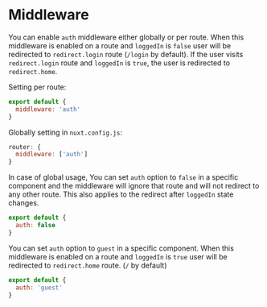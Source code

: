 # Middleware

You can enable `auth` middleware either globally or per route.
When this middleware is enabled on a route and `loggedIn` is `false` user will be redirected to `redirect.login` route (`/login` by default). If the user visits `redirect.login` route and `loggedIn` is `true`, the user is redirected to `redirect.home`.

Setting per route:

```js
export default {
  middleware: 'auth'
}
```

Globally setting in `nuxt.config.js`:

```js
router: {
  middleware: ['auth']
}
```

In case of global usage, You can set `auth` option to `false` in a specific component and the middleware will ignore that route and will not redirect to any other route. This also applies to the redirect after `loggedIn` state changes.

```js
export default {
  auth: false
}
```

You can set `auth` option to `guest` in a specific component. When this middleware is enabled on a route and `loggedIn` is `true` user will be redirected to `redirect.home` route. (`/` by default)

```js
export default {
  auth: 'guest'
}
```
